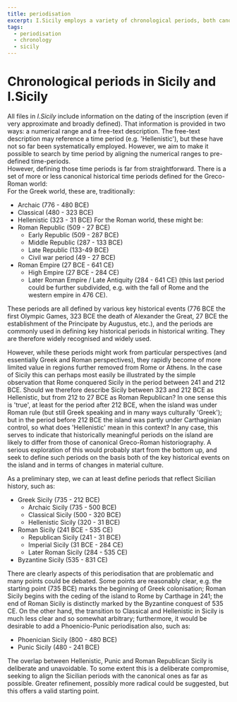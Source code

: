 ```yaml
---
title: periodisation
excerpt: I.Sicily employs a variety of chronological periods, both canonical and periods specific to Sicily.
tags:
  - periodisation
  - chronology
  - sicily
---
```


# Chronological periods in Sicily and I.Sicily

All files in _I.Sicily_ include information on the dating of the inscription (even if very approximate and broadly defined). That information is provided in two ways: a numerical range and a free-text description. The free-text description may reference a time period (e.g. 'Hellenistic'), but these have not so far been systematically employed. However, we aim to make it possible to search by time period by aligning the numerical ranges to pre-defined time-periods.<br/>
However, defining those time periods is far from straightforward. There is a set of more or less canonical historical time periods defined for the Greco-Roman world:<br/>
For the Greek world, these are, traditionally:
* Archaic (776 - 480 BCE)
* Classical (480 - 323 BCE)
* Hellenistic (323 - 31 BCE)
For the Roman world, these might be:
* Roman Republic (509 - 27 BCE)
  *  Early Republic (509 - 287 BCE)
  *  Middle Republic (287 - 133 BCE)
  *  Late Republic (133-49 BCE)
  *  Civil war period (49 - 27 BCE)
* Roman Empire (27 BCE - 641 CE)
  * High Empire (27 BCE - 284 CE)
  * Later Roman Empire / Late Antiquity (284 - 641 CE)
(this last period could be further subdivided, e.g. with the fall of Rome and the western empire in 476 CE).

These periods are all defined by various key historical events (776 BCE the first Olympic Games, 323 BCE the death of Alexander the Great, 27 BCE the establishment of the Principate by Augustus, etc.), and the periods are commonly used in defining key historical periods in historical writing. They are therefore widely recognised and widely used.<br/>

However, while these periods might work from particular perspectives (and essentially Greek and Roman perspectives), they rapidly become of more limited value in regions further removed from Rome or Athens. In the case of Sicily this can perhaps most easily be illustrated by the simple observation that Rome conquered Sicily in the period between 241 and 212 BCE. Should we therefore describe Sicily between 323 and 212 BCE as Hellenistic, but from 212 to 27 BCE as Roman Republican? In one sense this is 'true', at least for the period after 212 BCE, when the island was under Roman rule (but still Greek speaking and in many ways culturally 'Greek'); but in the period before 212 BCE the island was partly under Carthaginian control, so what does 'Hellenistic' mean in this context? In any case, this serves to indicate that historically meaningful periods on the island are likely to differ from those of canonical Greco-Roman historiography. A serious exploration of this would probably start from the bottom up, and seek to define such periods on the basis both of the key historical events on the island and in terms of changes in material culture.

As a preliminary step, we can at least define periods that reflect Sicilian history, such as:<br/>
* Greek Sicily (735 - 212 BCE)
  * Archaic Sicily (735 - 500 BCE)
  * Classical Sicily (500 - 320 BCE)
  * Hellenistic Sicily (320 - 31 BCE)
* Roman Sicily (241 BCE - 535 CE)
  * Republican Sicily (241 - 31 BCE)
  * Imperial Sicily (31 BCE - 284 CE)
  * Later Roman Sicily (284 - 535 CE)
* Byzantine Sicily (535 - 831 CE)

There are clearly aspects of this periodisation that are problematic and many points could be debated.  Some points are reasonably clear, e.g. the starting point (735 BCE) marks the beginning of Greek colonisation; Roman Sicily begins with the ceding of the island to Rome by Carthage in 241; the end of Roman Sicily is distinctly marked by the Byzantine conquest of 535 CE. On the other hand, the transition to Classical and Hellenistic in Sicily is much less clear and so somewhat arbitrary; furthermore, it would be desirable to add a Phoenicio-Punic periodisation also, such as:
* Phoenician Sicily (800 - 480 BCE)
* Punic Sicily (480 - 241 BCE)

The overlap between Hellenistic, Punic and Roman Republican Sicily is deliberate and unavoidable. To some extent this is a deliberate compromise, seeking to align the Sicilian periods with the canonical ones as far as possible. Greater refinement, possibly more radical could be suggested, but this offers a valid starting point.
